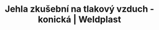 ---
Filename: "jehla-zkusebni-na-tlakovy-vzduch-konicka"
Link: "file:/Users/vinayakpatel/Downloads/www.weldplast.cz/jehla-zkusebni-na-tlakovy-vzduch-konicka"
product_name: "Jehla zkušební na tlakový vzduchkónická"
product_id: "Obj. číslo:150.720"
title: "Jehla zkušební na tlakový vzduch - konická | Weldplast"
product_desc: "Pomocí Leister ZKUŠEBNÍ TLAKOVÉ JEHLY se testuje těsnost svaru ve zkušebním kanálku.Tlak vzduchu se zobrazuje na manometru.Zařízení je vhodné pro použití přímo na staveništích.S ochranným krytem jehly a ruky zároveňVhodná pro použití přímo na staveništiJednoduchá, ale velmi přesnáPraktický kufřík součástí dodávky"
product_specs: ""
product_downloads: "TLAKOVÁ JEHLA - manuál SK stáhnout , TLAKOVÁ JEHLA - produktový list stáhnout , TLAKOVÁ JEHLA - manuál stáhnout"
href: "https://www.weldplast.cz/files/tlakova-jehla-manual-sk.pdf, https://www.weldplast.cz/files/tlakova-jehla-manual-sk.pdf, https://www.weldplast.cz/files/zkusebni-jehla-produktovy-list-cz.pdf, https://www.weldplast.cz/files/zkusebni-jehla-produktovy-list-cz.pdf, https://www.weldplast.cz/files/zkusebni-tlakova-jehla-manual-cz.pdf, https://www.weldplast.cz/files/zkusebni-tlakova-jehla-manual-cz.pdf"
p_desc_2: "Pomocí Leister ZKUŠEBNÍ TLAKOVÉ JEHLY se testuje těsnost svaru ve zkušebním kanálku.Tlak vzduchu se zobrazuje na manometru.Zařízení je vhodné pro použití přímo na staveništích.S ochranným krytem jehly a ruky zároveňVhodná pro použití přímo na staveništiJednoduchá, ale velmi přesnáPraktický kufřík součástí dodávky"
accessories: "Jehla náhradníkónická"
similar_products: ""
---
